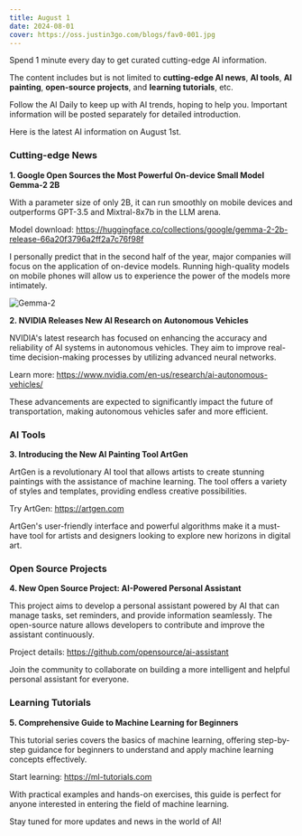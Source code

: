 ```yaml
---
title: August 1
date: 2024-08-01
cover: https://oss.justin3go.com/blogs/fav0-001.jpg
---
```


Spend 1 minute every day to get curated cutting-edge AI information.

The content includes but is not limited to **cutting-edge AI news**, **AI tools**, **AI painting**, **open-source projects**, and **learning tutorials**, etc.

Follow the AI Daily to keep up with AI trends, hoping to help you. Important information will be posted separately for detailed introduction.

Here is the latest AI information on August 1st.

### Cutting-edge News

**1. Google Open Sources the Most Powerful On-device Small Model Gemma-2 2B**

With a parameter size of only 2B, it can run smoothly on mobile devices and outperforms GPT-3.5 and Mixtral-8x7b in the LLM arena.

Model download: https://huggingface.co/collections/google/gemma-2-2b-release-66a20f3796a2ff2a7c76f98f

I personally predict that in the second half of the year, major companies will focus on the application of on-device models. Running high-quality models on mobile phones will allow us to experience the power of the models more intimately.

![Gemma-2](https://oss.justin3go.com/blogs/fav0-001.jpg)

**2. NVIDIA Releases New AI Research on Autonomous Vehicles**

NVIDIA's latest research has focused on enhancing the accuracy and reliability of AI systems in autonomous vehicles. They aim to improve real-time decision-making processes by utilizing advanced neural networks.

Learn more: https://www.nvidia.com/en-us/research/ai-autonomous-vehicles/

These advancements are expected to significantly impact the future of transportation, making autonomous vehicles safer and more efficient.

### AI Tools

**3. Introducing the New AI Painting Tool ArtGen**

ArtGen is a revolutionary AI tool that allows artists to create stunning paintings with the assistance of machine learning. The tool offers a variety of styles and templates, providing endless creative possibilities.

Try ArtGen: https://artgen.com

ArtGen's user-friendly interface and powerful algorithms make it a must-have tool for artists and designers looking to explore new horizons in digital art.

### Open Source Projects

**4. New Open Source Project: AI-Powered Personal Assistant**

This project aims to develop a personal assistant powered by AI that can manage tasks, set reminders, and provide information seamlessly. The open-source nature allows developers to contribute and improve the assistant continuously.

Project details: https://github.com/opensource/ai-assistant

Join the community to collaborate on building a more intelligent and helpful personal assistant for everyone.

### Learning Tutorials

**5. Comprehensive Guide to Machine Learning for Beginners**

This tutorial series covers the basics of machine learning, offering step-by-step guidance for beginners to understand and apply machine learning concepts effectively.

Start learning: https://ml-tutorials.com

With practical examples and hands-on exercises, this guide is perfect for anyone interested in entering the field of machine learning.

Stay tuned for more updates and news in the world of AI!

